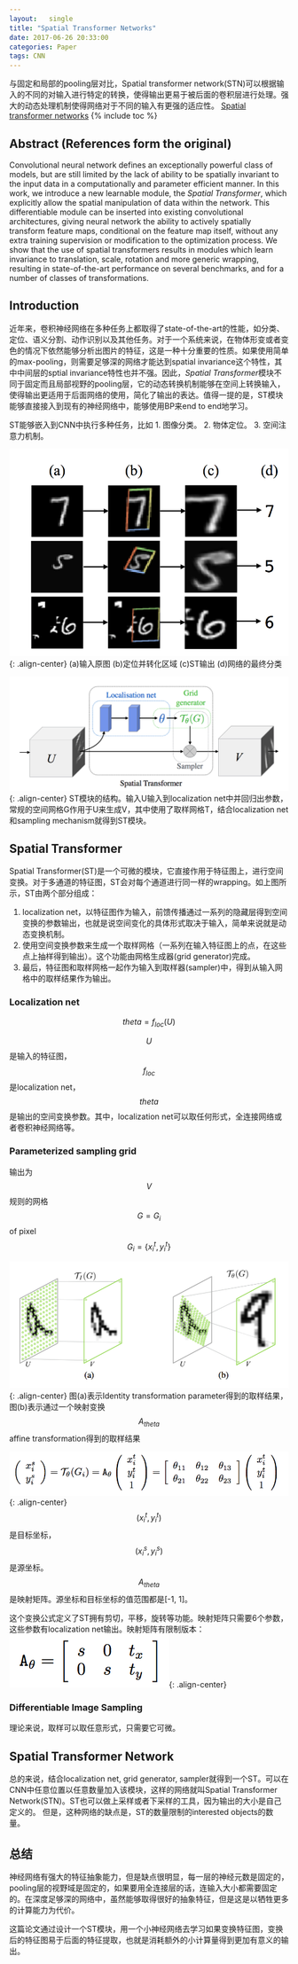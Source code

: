 ```yaml
---
layout:   single
title: "Spatial Transformer Networks"
date: 2017-06-26 20:33:00
categories: Paper
tags: CNN
---
```


与固定和局部的pooling层对比，Spatial transformer network(STN)可以根据输入的不同的对输入进行特定的转换，使得输出更易于被后面的卷积层进行处理。强大的动态处理机制使得网络对于不同的输入有更强的适应性。
[Spatial transformer networks](https://arxiv.org/pdf/1506.02025.pdf)
{% include toc %}

## Abstract (References form the original)
Convolutional neural network defines an exceptionally powerful class of models, but are still limited by the lack of ability to be spatially invariant to the input data in a computationally and parameter efficient manner. In this work, we introduce a new learnable module, the *Spatial Transformer*, which explicitly allow the spatial manipulation of data within the network. This differentiable module can be inserted into existing convolutional architectures, giving neural network the ability to actively spatially transform feature maps, conditional on the feature map itself, without any extra training supervision or modification to the optimization process. We show that the use of spatial transformers results in modules which learn invariance to translation, scale, rotation and more generic wrapping, resulting in state-of-the-art performance on several benchmarks, and for a number of classes of transformations.

## Introduction
近年来，卷积神经网络在多种任务上都取得了state-of-the-art的性能，如分类、定位、语义分割、动作识别以及其他任务。对于一个系统来说，在物体形变或者变色的情况下依然能够分析出图片的特征，这是一种十分重要的性质。如果使用简单的max-pooling，则需要足够深的网络才能达到spatial invariance这个特性，其中中间层的sptial invariance特性也并不强。因此，*Spatial Transformer*模块不同于固定而且局部视野的pooling层，它的动态转换机制能够在空间上转换输入，使得输出更适用于后面网络的使用，简化了输出的表达。值得一提的是，ST模块能够直接接入到现有的神经网络中，能够使用BP来end to end地学习。

ST能够嵌入到CNN中执行多种任务，比如
    1. 图像分类。
    2. 物体定位。
    3. 空间注意力机制。

![](https://raw.githubusercontent.com/JakeRenn/jakerenn.github.io/master/images/post-STN/post-STN1.png){: .align-center}
(a)输入原图 (b)定位并转化区域 (c)ST输出 (d)网络的最终分类

![](https://raw.githubusercontent.com/JakeRenn/jakerenn.github.io/master/images/post-STN/post-STN2.png){: .align-center}
ST模块的结构。输入U输入到localization net中并回归出参数，常规的空间网格G作用于U来生成V，其中使用了取样网格T，结合localization net和sampling mechanism就得到ST模块。



## Spatial Transformer
Spatial Transformer(ST)是一个可微的模块，它直接作用于特征图上，进行空间变换。对于多通道的特征图，ST会对每个通道进行同一样的wrapping。如上图所示，ST由两个部分组成：
1. localization net，以特征图作为输入，前馈传播通过一系列的隐藏层得到空间变换的参数输出，也就是说空间变化的具体形式取决于输入，简单来说就是动态变换机制。
2. 使用空间变换参数来生成一个取样网格（一系列在输入特征图上的点，在这些点上抽样得到输出）。这个功能由网格生成器(grid generator)完成。
3. 最后，特征图和取样网格一起作为输入到取样器(sampler)中，得到从输入网格中的取样结果作为输出。

### Localization net

$$ theta = f_{loc}(U) $$

$$U$$是输入的特征图，$$f_{loc}$$是localization net，$$theta$$是输出的空间变换参数。其中，localization net可以取任何形式，全连接网络或者卷积神经网络等。

### Parameterized sampling grid
输出为$$V$$
规则的网格 $$G = {G_i}$$ of pixel $$G_i = \{x_i^t, y_i^t\}$$

![](https://raw.githubusercontent.com/JakeRenn/jakerenn.github.io/master/images/post-STN/post-STN3.png){: .align-center}
图(a)表示Identity transformation parameter得到的取样结果，图(b)表示通过一个映射变换$$A_{theta}$$affine transformation得到的取样结果

![](https://raw.githubusercontent.com/JakeRenn/jakerenn.github.io/master/images/post-STN/post-STN4.png){: .align-center}
$$(x_i^t, y_i^t)$$是目标坐标，$$(x_i^s, y_i^s)$$是源坐标。$$A_{theta}$$是映射矩阵。源坐标和目标坐标的值范围都是[-1, 1]。

这个变换公式定义了ST拥有剪切，平移，旋转等功能。映射矩阵只需要6个参数，这些参数有localization net输出。映射矩阵有限制版本：
![](https://raw.githubusercontent.com/JakeRenn/jakerenn.github.io/master/images/post-STN/post-STN5.png){: .align-center}

### Differentiable Image Sampling
理论来说，取样可以取任意形式，只需要它可微。

## Spatial Transformer Network
总的来说，结合localization net, grid generator, sampler就得到一个ST。可以在CNN中任意位置以任意数量加入该模块，这样的网络就叫Spatial Transformer Network(STN)。ST也可以做上采样或者下采样的工具，因为输出的大小是自己定义的。
但是，这种网络的缺点是，ST的数量限制的interested objects的数量。


## 总结
神经网络有强大的特征抽象能力，但是缺点很明显，每一层的神经元数是固定的，pooling层的视野域是固定的，如果要用全连接层的话，连输入大小都需要固定的。在深度足够深的网络中，虽然能够取得很好的抽象特征，但是这是以牺牲更多的计算能力为代价。

这篇论文通过设计一个ST模块，用一个小神经网络去学习如果变换特征图，变换后的特征图易于后面的特征提取，也就是消耗额外的小计算量得到更加有意义的输出。

